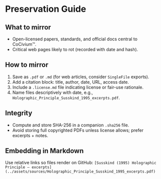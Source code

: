 <!-- status: stub; target: 150+ words -->
<!-- status: stub; target: 150+ words -->
<!-- status: stub; target: 150+ words -->
<!-- status: stub; target: 150+ words -->
<!-- status: stub; target: 150+ words -->
<!-- status: stub; target: 150+ words -->
<!-- status: stub; target: 150+ words -->
# Preservation Guide

## What to mirror
- Open-licensed papers, standards, and official docs central to CoCivium™.
- Critical web pages likely to rot (recorded with date and hash).

## How to mirror
1. Save as `.pdf` or `.md` (for web articles, consider `SingleFile` exports).
2. Add a citation block: title, author, date, URL, access date.
3. Include a `.license.md` file indicating license or fair-use rationale.
4. Name files descriptively with date, e.g., `Holographic_Principle_Susskind_1995_excerpts.pdf`.

## Integrity
- Compute and store SHA-256 in a companion `.sha256` file.
- Avoid storing full copyrighted PDFs unless license allows; prefer excerpts + notes.

## Embedding in Markdown
Use relative links so files render on GitHub:
`[Susskind (1995) Holographic Principle — excerpts](../assets/sources/Holographic_Principle_Susskind_1995_excerpts.pdf)`








